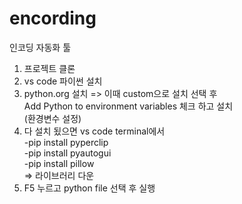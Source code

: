 # encording

인코딩 자동화 툴

1. 프로젝트 클론
2. vs code 파이썬 설치
3. python.org 설치 => 이때 custom으로 설치 선택 후 \
Add Python to environment variables 체크 하고 설치 \
(환경변수 설정)
4. 다 설치 됬으면 vs code terminal에서 \
-pip install pyperclip \
-pip install pyautogui \
-pip install pillow \
=> 라이브러리 다운 
5. F5 누르고 python file 선택 후 실행
